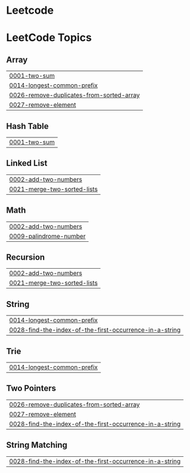 # Leetcode
<!---LeetCode Topics Start-->
# LeetCode Topics
## Array
|  |
| ------- |
| [0001-two-sum](https://github.com/NadipilliAditya/Leetcode/tree/master/0001-two-sum) |
| [0014-longest-common-prefix](https://github.com/NadipilliAditya/Leetcode/tree/master/0014-longest-common-prefix) |
| [0026-remove-duplicates-from-sorted-array](https://github.com/NadipilliAditya/Leetcode/tree/master/0026-remove-duplicates-from-sorted-array) |
| [0027-remove-element](https://github.com/NadipilliAditya/Leetcode/tree/master/0027-remove-element) |
## Hash Table
|  |
| ------- |
| [0001-two-sum](https://github.com/NadipilliAditya/Leetcode/tree/master/0001-two-sum) |
## Linked List
|  |
| ------- |
| [0002-add-two-numbers](https://github.com/NadipilliAditya/Leetcode/tree/master/0002-add-two-numbers) |
| [0021-merge-two-sorted-lists](https://github.com/NadipilliAditya/Leetcode/tree/master/0021-merge-two-sorted-lists) |
## Math
|  |
| ------- |
| [0002-add-two-numbers](https://github.com/NadipilliAditya/Leetcode/tree/master/0002-add-two-numbers) |
| [0009-palindrome-number](https://github.com/NadipilliAditya/Leetcode/tree/master/0009-palindrome-number) |
## Recursion
|  |
| ------- |
| [0002-add-two-numbers](https://github.com/NadipilliAditya/Leetcode/tree/master/0002-add-two-numbers) |
| [0021-merge-two-sorted-lists](https://github.com/NadipilliAditya/Leetcode/tree/master/0021-merge-two-sorted-lists) |
## String
|  |
| ------- |
| [0014-longest-common-prefix](https://github.com/NadipilliAditya/Leetcode/tree/master/0014-longest-common-prefix) |
| [0028-find-the-index-of-the-first-occurrence-in-a-string](https://github.com/NadipilliAditya/Leetcode/tree/master/0028-find-the-index-of-the-first-occurrence-in-a-string) |
## Trie
|  |
| ------- |
| [0014-longest-common-prefix](https://github.com/NadipilliAditya/Leetcode/tree/master/0014-longest-common-prefix) |
## Two Pointers
|  |
| ------- |
| [0026-remove-duplicates-from-sorted-array](https://github.com/NadipilliAditya/Leetcode/tree/master/0026-remove-duplicates-from-sorted-array) |
| [0027-remove-element](https://github.com/NadipilliAditya/Leetcode/tree/master/0027-remove-element) |
| [0028-find-the-index-of-the-first-occurrence-in-a-string](https://github.com/NadipilliAditya/Leetcode/tree/master/0028-find-the-index-of-the-first-occurrence-in-a-string) |
## String Matching
|  |
| ------- |
| [0028-find-the-index-of-the-first-occurrence-in-a-string](https://github.com/NadipilliAditya/Leetcode/tree/master/0028-find-the-index-of-the-first-occurrence-in-a-string) |
<!---LeetCode Topics End-->